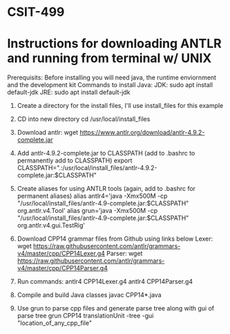 # CSIT-499

# Instructions for downloading ANTLR and running from terminal w/ UNIX
Prerequisits:
Before installing you will need java, the runtime enviornment and the development kit
Commands to install Java:
JDK: sudo apt install default-jdk
JRE: sudo apt install default-jdk

1. Create a directory for the install files, I'll use install_files for this example

2. CD into new directory
   cd /usr/local/install_files
   
3. Download antlr:
   wget https://www.antlr.org/download/antlr-4.9.2-complete.jar
   
4. Add antlr-4.9.2-complete.jar to CLASSPATH (add to .bashrc to permanently add to CLASSPATH)
   export CLASSPATH=".:/usr/local/install_files/antlr-4.9.2-complete.jar:$CLASSPATH"
   
5. Create aliases for using ANTLR tools (again, add to .bashrc for permanent aliases)
   alias antlr4='java -Xmx500M -cp "/usr/local/install_files/antlr-4.9-complete.jar:$CLASSPATH" org.antlr.v4.Tool'
   alias grun='java -Xmx500M -cp "/usr/local/install_files/antlr-4.9-complete.jar:$CLASSPATH" org.antlr.v4.gui.TestRig'

6. Download CPP14 grammar files from Github using links below
   Lexer: wget https://raw.githubusercontent.com/antlr/grammars-v4/master/cpp/CPP14Lexer.g4
   Parser: wget https://raw.githubusercontent.com/antlr/grammars-v4/master/cpp/CPP14Parser.g4

7. Run commands:
   antlr4 CPP14Lexer.g4
   antlr4 CPP14Parser.g4

8. Compile and build Java classes
   javac CPP14*.java

9. Use grun to parse cpp files and generate parse tree along with gui of parse tree
   grun CPP14 translationUnit -tree -gui "location_of_any_cpp_file" 
   
